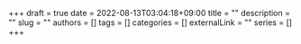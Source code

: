 +++ 
draft = true
date = 2022-08-13T03:04:18+09:00
title = ""
description = ""
slug = ""
authors = []
tags = []
categories = []
externalLink = ""
series = []
+++
